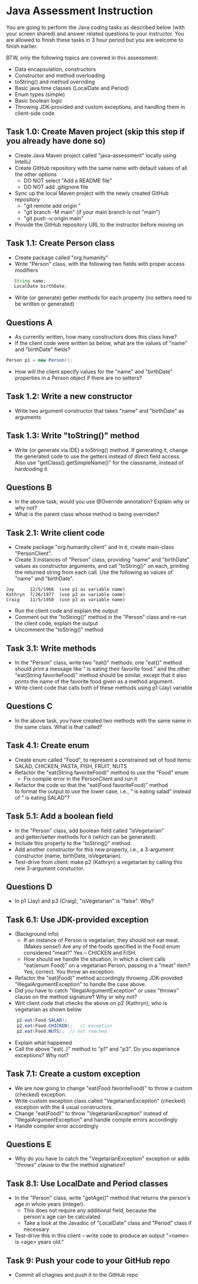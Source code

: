 # Java Assessment Instruction

You are going to perform the Java coding tasks as described below (with your screen shared) and answer related questions to your instructor.  You are allowed to finish these tasks in 3 hour period but you are welcome to finish earlier.

BTW, only the following topics are covered in this assessment:

- Data encapsulation, constructors
- Constructor and method overloading
- toString() and method overriding
- Basic java.time classes (LocalDate and Period)
- Enum types (simple)
- Basic boolean logic
- Throwing JDK-provided and custom exceptions,
  and handling them in client-side code

## Task 1.0: Create Maven project (skip this step if you already have done so)
- Create Java Maven project called "java-assessment"
  locally using IntelliJ
- Create GitHub repository with the same name
  with default values of all the other options
  - DO NOT select "Add a README file"
  - DO NOT add .gitignore file
- Sync up the local Maven project with the newly
  created GitHub repository
  - "git remote add origin <your-github-repo>"
  - "git branch -M main" (if your main branch is not "main")
  - "git push -u origin main"
- Provide the GitHub repository URL to the instructor
  before moving on


## Task 1.1: Create Person class
- Create package called "org.humanity"
- Write "Person" class, with the following two fields
  with proper access modifiers

```java
   String name;
   LocalDate birthDate;
```

- Write (or generate) getter methods for each 
  property (no setters need to be written or
  generated)

## Questions A
- As currently written, how many constructors does this class have?
- If the client code were written as below, what are the values 
  of "name" and "birthDate" fields?

```java
Person p1 = new Person();
```

- How will the client specify values for the "name" and "birthDate" 
  properties in a Person object if there are no setters?

## Task 1.2: Write a new constructor
- Write two argument constructor that takes "name" and "birthDate" 
  as arguments

## Task 1.3: Write "toString()" method
- Write (or generate via IDE) a toString() method.  If generating it, 
  change the generated code to use the getters 
  instead of direct field access. Also use 
  "getClass().getSimpleName()" for the classname, instead of 
  hardcoding it. 

## Questions B
- In the above task, would you use @Override annotation? 
  Explain why or why not?
- What is the parent class whose method is being overriden?

## Task 2.1: Write client code
- Create package "org.humanity.client" and in it, create 
  main-class "PersonClient".
- Create 3 instances of "Person" class, providing "name" and 
  "birthDate" values as constructor arguments, and call "toString()" 
  on each, printing the returned string from each call. Use
  the following as values of "name" and "birthDate".  

```
Jay      12/5/1966	(use p1 as variable name)
Kathryn	 7/26/1977	(use p2 as variable name)
Craig	 11/5/1950	(use p3 as variable name)
```

- Run the client code and explain the output
- Comment out the "toString()" method in the "Person" class
  and re-run the client code, explain the output
- Uncomment the "toString()" method

## Task 3.1: Write methods
- In the "Person" class, write two "eat()" methods: one "eat()"
  method should print a message like 
  "<name> is eating their favorite food." and 
  the other "eat(String favoriteFood)" method should be similar, 
  except that it also prints the name of the favorite food
  given as a method argument.
- Write client code that calls both of these methods using
  p1 (Jay) variable

## Questions C
- In the above task, you have created two methods with the 
  same name in the same class. What is that called?

## Task 4.1: Create enum
- Create enum called "Food", to represent a constrained 
  set of food items: SALAD, CHICKEN, PASTA, FISH, FRUIT, NUTS
- Refactor the "eat(String favoriteFood)" method to use the "Food"
  enum
  - Fix compile error in the PersonClient and run it
- Refactor the code so that the "eat(Food favoriteFood)" method  
  to format the output to use the lower case, i.e., 
  "<name> is eating salad" instead of "<name> is eating SALAD"?

## Task 5.1: Add a boolean field
- In the "Person" class, add boolean field called "isVegetarian"  
  and getter/setter methods for it (which can be generated).
- Include this property to the "toString()" method.
- Add another constructor for this new property, i.e., 
  a 3-argument constructor (name, birthDate, isVegetarian).
- Test-drive from client: make p2 (Kathryn) a vegetarian 
  by calling this new 3-argument constuctor.

## Questions D
- In p1 (Jay) and p3 (Craig), "isVegetarian" is "false".  Why?

## Task 6.1: Use JDK-provided exception
- (Background info)
  - If an instance of Person is vegetarian, they should not eat meat.  
    (Makes sense!) Are any of the foods specified in the Food 
    enum considered "meat?"  Yes – CHICKEN and FISH.
  - How should we handle the situation, in which a client calls 
    "eat(enum Food)" on a vegetarian Person, passing in a
    "meat" item? Yes, correct. You throw an exception.
- Refactor the "eat(Food)" method accordingly throwing 
  JDK-provided "IllegalArgumentException" to handle the case above.
- Did you have to catch "IllegalArgumentException" or uses
  "throws" clause on the method signature?  Why or why not?
- Writ client code that checks the above on p2 (Kathryn), 
  who is vegetarian as shown below

```java
	p2.eat(Food.SALAD);
	p2.eat(Food.CHICKEN);	// exception
	p2.eat(Food.NUTS);	// not reached
```
- Explain what happened
- Call the above "eat(..)" method to "p1" and "p3".
  Do you experience exceptions? Why not?

## Task 7.1: Create a custom exception
- We are now going to change "eat(Food favoriteFood)" to throw a
  custom (checked) exception.
- Write custom exception class called "VegetarianException" (checked) 
  exception with the 4 usual constructors.
- Change "eat(Food)" to throw "VegetarianException" instead of 
  "IllegalArgumentException" and handle compile errors accordingly
- Handle compiler error accordingly

## Questions E
- Why do you have to catch the "VegetarianException" exception or
  adds "throws" clause to the the method signature?

## Task 8.1: Use LocalDate and Period classes
- In the "Person" class, write "getAge()" method that returns
  the person's age in whole years (integer). 
  - This does not require any additional field, because the  
    person's age can be calculated.
  - Take a look at the Javadoc of "LocalDate" class and
    "Period" class if necessary
- Test-drive this in this client – write code to produce an
  output "\<name\> is \<age\> years old."

## Task 9: Push your code to your GitHub repo
- Commit all chagnes and push it to the GitHub repo

